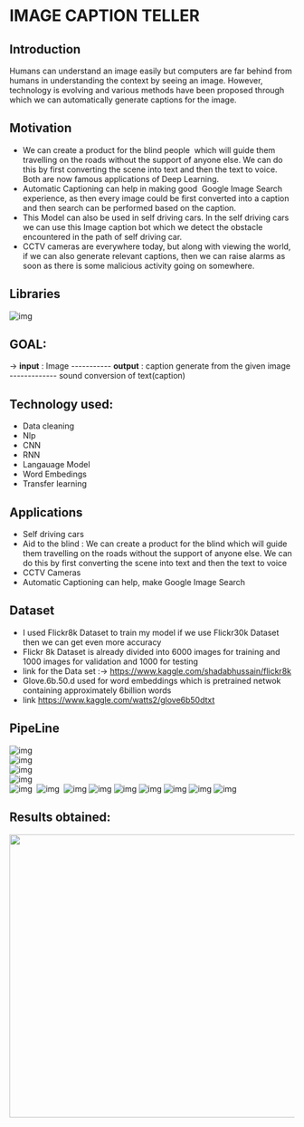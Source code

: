 # IMAGE CAPTION TELLER

## Introduction
Humans can understand an image easily but computers are far behind from humans in understanding the context by seeing an image. However, technology is evolving and various   methods have been proposed through which we can automatically generate captions for the image. 

## Motivation
- We can create a product for the blind people  which will guide them travelling on the roads without the support of anyone else. We can do this by first converting the scene into   text and then the text to voice. Both are now famous applications of Deep Learning.
- Automatic Captioning can help in making good  Google Image Search experience, as then every image could be first converted into a caption and then search can be performed based   on the caption.
- This Model can also be used in self driving cars. In the self driving cars we can use this Image caption bot which we detect the obstacle encountered in the path of self driving car.
- CCTV cameras are everywhere today, but along with viewing the world, if we can also generate relevant captions, then we can raise alarms as soon as there is some malicious activity going on somewhere.

## Libraries
![img](https://github.com/Apoorv070/Image_Caption_Generator/blob/master/libraries.PNG)

## GOAL: 
 -> **input** : Image ----------- **output** : caption generate from the given image ------------- sound conversion of text(caption)
 
## Technology used:
- Data cleaning
- Nlp
- CNN
- RNN 
- Langauage Model
- Word Embedings 
- Transfer learning 
## Applications 
- Self driving cars
- Aid to the blind : We can create a product for the blind which will guide them travelling on the roads without the support of anyone else. We can do this by first converting the   scene into text and then the text to voice
- CCTV Cameras 
- Automatic Captioning can help, make Google Image Search
## Dataset 
- I used Flickr8k Dataset to train my model if we use Flickr30k Dataset then we can get even more accuracy 
- Flickr 8k Dataset is already divided into 6000 images for training and 1000 images for validation and 1000 for testing 
- link for the Data set :-> https://www.kaggle.com/shadabhussain/flickr8k
- Glove.6b.50.d used for word embeddings which is pretrained netwok containing approximately 6billion words
- link https://www.kaggle.com/watts2/glove6b50dtxt 

## PipeLine
![img](https://github.com/Apoorv070/Image_Caption_Generator/blob/master/pipeline.PNG)
<br/>
![img](https://github.com/Apoorv070/ImageCaptionTeller/blob/master/1Dataset.PNG)
<br/>
![img](https://github.com/Apoorv070/ImageCaptionTeller/blob/master/2understanddataset.PNG)\
![img](https://github.com/Apoorv070/ImageCaptionTeller/blob/master/3dataclean.PNG)\
![img](https://github.com/Apoorv070/ImageCaptionTeller/blob/master/4loaddataset.PNG)&nbsp;
![img](https://github.com/Apoorv070/ImageCaptionTeller/blob/master/5datapreprocessing.PNG)&nbsp;
![img](https://github.com/Apoorv070/ImageCaptionTeller/blob/master/6Imagefeatureextraction.PNG)
![img](https://github.com/Apoorv070/ImageCaptionTeller/blob/master/7imageprocessing.PNG)
![img](https://github.com/Apoorv070/ImageCaptionTeller/blob/master/8captionprocessing.PNG)
![img](https://github.com/Apoorv070/ImageCaptionTeller/blob/master/9.PNG)
![img](https://github.com/Apoorv070/ImageCaptionTeller/blob/master/10.PNG)
![img](https://github.com/Apoorv070/ImageCaptionTeller/blob/master/11.PNG)
![img](https://github.com/Apoorv070/ImageCaptionTeller/blob/master/12.PNG)

## Results obtained:
<img src="https://github.com/Apoorv070/Image_Caption_Generator/blob/master/output1.PNG" width="1000" height="500">
